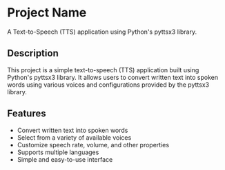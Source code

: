 # Project Name

A Text-to-Speech (TTS) application using Python's pyttsx3 library.

## Description

This project is a simple text-to-speech (TTS) application built using Python's pyttsx3 library. It allows users to convert written text into spoken words using various voices and configurations provided by the pyttsx3 library.

## Features

- Convert written text into spoken words
- Select from a variety of available voices
- Customize speech rate, volume, and other properties
- Supports multiple languages
- Simple and easy-to-use interface

